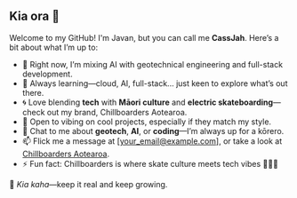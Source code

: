## Kia ora 👋

Welcome to my GitHub! I'm Javan, but you can call me **CassJah**. Here’s a bit about what I’m up to:

- 🔭 Right now, I’m mixing AI with geotechnical engineering and full-stack development.
- 🌱 Always learning—cloud, AI, full-stack... just keen to explore what’s out there.
- 🌀 Love blending **tech** with **Māori culture** and **electric skateboarding**—check out my brand, Chillboarders Aotearoa.
- 👯 Open to vibing on cool projects, especially if they match my style.
- 💬 Chat to me about **geotech**, **AI**, or **coding**—I’m always up for a kōrero.
- 📫 Flick me a message at [your_email@example.com], or take a look at [Chillboarders Aotearoa](your_website_link).
- ⚡ Fun fact: Chillboarders is where skate culture meets tech vibes 🏄‍♂️🔥

🌿 _Kia kaha_—keep it real and keep growing.
